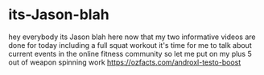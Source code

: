 # its-Jason-blah
hey everybody its Jason blah here now that my two informative videos are done for today including a full squat workout it's time for me to talk about current events in the online fitness community so let me put on my plus 5 out of weapon spinning work  https://ozfacts.com/androxl-testo-boost

